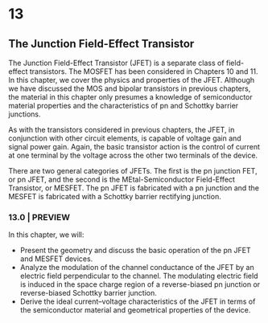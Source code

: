 # 13

## The Junction Field-Effect Transistor

The Junction Field-Effect Transistor (JFET) is a separate class of field-effect transistors. The MOSFET has been considered in Chapters 10 and 11. In this chapter, we cover the physics and properties of the JFET. Although we have discussed the MOS and bipolar transistors in previous chapters, the material in this chapter only presumes a knowledge of semiconductor material properties and the characteristics of pn and Schottky barrier junctions.

As with the transistors considered in previous chapters, the JFET, in conjunction with other circuit elements, is capable of voltage gain and signal power gain. Again, the basic transistor action is the control of current at one terminal by the voltage across the other two terminals of the device.

There are two general categories of JFETs. The first is the pn junction FET, or pn JFET, and the second is the MEtal-Semiconductor Field-Effect Transistor, or MESFET. The pn JFET is fabricated with a pn junction and the MESFET is fabricated with a Schottky barrier rectifying junction.

### 13.0 | PREVIEW

In this chapter, we will:

- Present the geometry and discuss the basic operation of the pn JFET and MESFET devices.
- Analyze the modulation of the channel conductance of the JFET by an electric field perpendicular to the channel. The modulating electric field is induced in the space charge region of a reverse-biased pn junction or reverse-biased Schottky barrier junction.
- Derive the ideal current–voltage characteristics of the JFET in terms of the semiconductor material and geometrical properties of the device.